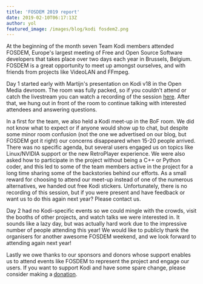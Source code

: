 ```yaml
---
title: 'FOSDEM 2019 report'
date: 2019-02-10T06:17:13Z
author: yol
featured_image: /images/blog/kodi fosdem2.png
---
```

At the beginning of the month seven Team Kodi members attended FOSDEM, Europe's largest meeting of Free and Open Source Software developers that takes place over two days each year in Brussels, Belgium. FOSDEM is a great opportunity to meet up amongst ourselves, and with friends from projects like VideoLAN and FFmpeg.

 Day 1 started early with Martijn's presentation on Kodi v18 in the Open Media devroom. The room was fully packed, so if you couldn't attend or catch the livestream you can watch a recording of the session [here](https://video.fosdem.org/2019/H.1309/media_kodi.webm). After that, we hung out in front of the room to continue talking with interested attendees and answering questions.

 In a first for the team, we also held a Kodi meet-up in the BoF room. We did not know what to expect or if anyone would show up to chat, but despite some minor room confusion (not the one we advertised on our blog, but FOSDEM got it right) our concerns disappeared when 15-20 people arrived. There was no specific agenda, but several users engaged us on topics like Linux/NVIDIA support or the new RetroPlayer experience. We were also asked how to participate in the project without being a C++ or Python coder, and this led to some of the team members active in the project for a long time sharing some of the backstories behind our efforts. As a small reward for choosing to attend our meet-up instead of one of the numerous alternatives, we handed out free Kodi stickers. Unfortunately, there is no recording of this session, but if you were present and have feedback or want us to do this again next year? Please contact us.

 Day 2 had no Kodi-specific events so we could mingle with the crowds, visit the booths of other projects, and watch talks we were interested in. It sounds like a lazy day, but was actually hard work due to the impressive number of people attending this year! We would like to publicly thank the organisers for another awesome FOSDEM weekend, and we look forward to attending again next year!

 Lastly we owe thanks to our sponsors and donors whose support enables us to attend events like FOSDEM to represent the project and engage our users. If you want to support Kodi and have some spare change, please consider making a [donation](https://kodi.tv/contribute/donate).

 